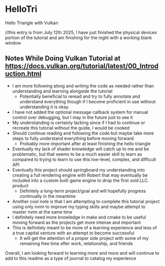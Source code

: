 # HelloTri
Hello Triangle with Vulkan

//this entry is from July 12th 2025, I have just finished the physical devices portion of the tutorial and am finishing for the night with a working blank window
## Notes While Doing Vulkan Tutorial at https://docs.vulkan.org/tutorial/latest/00_Introduction.html
- I am more following along and writing the code as needed rather than understanding and learning alongside the tutorial
    - Potentially beneficial to reread and try to fully annotate and understand everything though if I become proficient in use without understanding it is okay.
- I have not added the optional message callback system for manual control over debugging, but I may in the future just to see it 
- My understanding is certainly lacking since if I had to continue or recreate this tutorial without the guide, I would be cooked
- Should continue reading and following the code but maybe take more steps to fully understand everything before moving forward
    - Probably more important after at least finishing the hello triangle
- Eventually my lack of shader knowledge will catch up to me and be problematic, but that seems to be a much easier skill to learn as compared to trying to learn to use this low-level, complex, and difficult API
- Eventually this project should springboard my understanding into creating a full rendering engine with Robert that may eventually be included into a custom built game engine to drop the first void LLC. product
    - Definitely a long-term project/goal and will hopefully progress continually in the meantime
- Another cool note is that I am attempting to complete this tutorial project using only nvim to improve my typing skills and maybe attempt to master nvim at the same time
- I definitely need more knowledge in make and cmake to be useful moving forward as the projects get more intense and important
- This is definitely meant to be more of a learning experience and less of a true capital venture with an attempt to become successful
    - It will get the attention of a proper side project with some of my remaining free time after work, relationship, and friends

Overall, I am looking forward to learning more and more and will continue to add to this readme as a type of journal to catalog my experience
